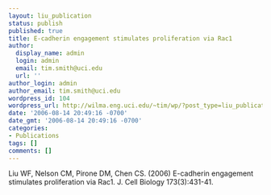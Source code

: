 ```yaml
---
layout: liu_publication
status: publish
published: true
title: E-cadherin engagement stimulates proliferation via Rac1
author:
  display_name: admin
  login: admin
  email: tim.smith@uci.edu
  url: ''
author_login: admin
author_email: tim.smith@uci.edu
wordpress_id: 104
wordpress_url: http://wilma.eng.uci.edu/~tim/wp/?post_type=liu_publication&#038;p=104
date: '2006-08-14 20:49:16 -0700'
date_gmt: '2006-08-14 20:49:16 -0700'
categories:
- Publications
tags: []
comments: []
---
```

<p>Liu WF, Nelson CM, Pirone DM, Chen CS. (2006) E-cadherin engagement stimulates proliferation via Rac1. J. Cell Biology 173(3):431-41.</p>
